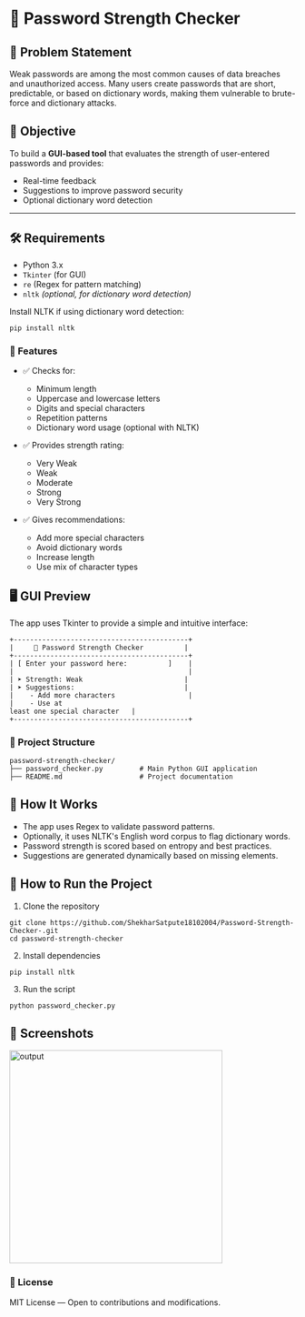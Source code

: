 # 🔐 Password Strength Checker

## 📌 Problem Statement
Weak passwords are among the most common causes of data breaches and unauthorized access. Many users create passwords that are short, predictable, or based on dictionary words, making them vulnerable to brute-force and dictionary attacks.

## 🎯 Objective
To build a **GUI-based tool** that evaluates the strength of user-entered passwords and provides:
- Real-time feedback
- Suggestions to improve password security
- Optional dictionary word detection

---

## 🛠️ Requirements

- Python 3.x
- `Tkinter` (for GUI)
- `re` (Regex for pattern matching)
- `nltk` *(optional, for dictionary word detection)*

Install NLTK if using dictionary word detection:
```
pip install nltk
```
### 🧰 Features

- ✅ Checks for: 
  - Minimum length
  - Uppercase and lowercase letters
  - Digits and special characters
  - Repetition patterns
  - Dictionary word usage (optional with NLTK)

- ✅ Provides strength rating:
  - Very Weak
  - Weak
  - Moderate
  - Strong
  - Very Strong

- ✅ Gives recommendations:
  - Add more special characters
  - Avoid dictionary words
  - Increase length
  - Use mix of character types

## 🖥️ GUI Preview
The app uses Tkinter to provide a simple and intuitive interface:
```
+-------------------------------------------+
|     🔐 Password Strength Checker          |
+-------------------------------------------+
| [ Enter your password here:          ]    |
|                                           |
| ➤ Strength: Weak                         |
| ➤ Suggestions:                           |
|    - Add more characters                  |
|    - Use at 
least one special character   |
+-------------------------------------------+
```
### 📂 Project Structure
```
password-strength-checker/
├── password_checker.py         # Main Python GUI application
├── README.md                   # Project documentation
```

## 🧠 How It Works
- The app uses Regex to validate password patterns.
- Optionally, it uses NLTK's English word corpus to flag dictionary words.
- Password strength is scored based on entropy and best practices.
- Suggestions are generated dynamically based on missing elements.

## 🚀 How to Run the Project
1. Clone the repository
```
git clone https://github.com/ShekharSatpute18102004/Password-Strength-Checker-.git
cd password-strength-checker
```
2. Install dependencies
```
pip install nltk
```
3. Run the script
```
python password_checker.py
```
## 📸 Screenshots
<img width="375" alt="output" src="https://github.com/user-attachments/assets/84a08771-b454-4ef8-82c9-c7bafcfa3130" />

### 📄 License
MIT License — Open to contributions and modifications.
